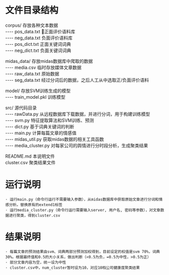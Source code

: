 # 文件目录结构   
corpus/ 存放各种文本数据   
---- pos_data.txt 正面评价语料库   
---- neg_data.txt 负面评价语料库   
---- pos_dict.txt 正面关键词词典   
---- neg_dict.txt 负面关键词词典     

midas_data/ 存放midas数据库中爬取的数据    
---- media.csv 临时存放媒体文章数据   
---- raw_data.txt 原始数据   
---- seg_data.txt 经过分词后的数据，之后人工从中选取正/负面评价语料   
 
model/ 存放SVM训练生成的模型   
---- train_model.pkl 训练模型   

src/ 源代码目录   
---- rawData.py 从远程数据库下载数据，并进行分词，用于构建训练模型   
---- svm.py 特征提取算法和SVM训练、预测   
---- dict.py 基于词典关键词的判断    
---- main.py 计算每篇文章的情感值    
---- midas_util.py 获取midas数据的相关工具函数   
---- media_cluster.py 对每家公司的舆情进行分时段分析，生成聚类结果    

README.md 本说明文件    
cluster.csv 聚类结果文件   

# 运行说明   
    · 运行main.py（命令行运行不需要输入参数），从midas数据库中获取原始文章进行分词和情感分析。替换原有的extend1标签     
    · 运行media_cluster.py（命令行运行需要输入server, 用户名, 密码等参数），对文章数据进行聚类，得到cluster.csv    

# 结果说明    
    · 每篇文章的预测结果由svm、词典两部分预测加权得到，目前设定的权值是svm 70%，词典 30%。根据最终值和0.5的大小关系，做出判断（<0.5为负，=0.5为中性，>0.5为正）   
    · 部分文章内容为空，统一设为中性    
    · cluster.csv中，num_cluster暂时设为10，对应10档公司健康度聚类结果    
